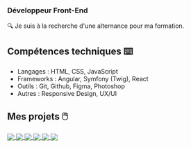 ### Développeur Front-End

:mag: Je suis à la recherche d'une alternance pour ma formation.

## Compétences techniques :keyboard:

- Langages : HTML, CSS, JavaScript
- Frameworks : Angular, Symfony (Twig), React
- Outils : Git, Github, Figma, Photoshop
- Autres : Responsive Design, UX/UI

## Mes projets :computer_mouse:

<a href="https://github.com/GregoireBa/unicornFactory">
  <img align="center" src="https://github-readme-stats.vercel.app/api/pin/?username=GregoireBa&repo=unicornFactory&theme=dark" />
</a>
<a href="https://github.com/GregoireBa/Projet1-OC">
  <img align="center" src="https://github-readme-stats.vercel.app/api/pin/?username=GregoireBa&repo=Projet1-OC&theme=dark" />
</a>
<a href="https://github.com/GregoireBa/Pokenoki">
  <img align="center" src="https://github-readme-stats.vercel.app/api/pin/?username=GregoireBa&repo=Pokenoki&theme=dark" />
</a>
<a href="https://github.com/GregoireBa/Univers-web">
  <img align="center" src="https://github-readme-stats.vercel.app/api/pin/?username=GregoireBa&repo=Univers-web&theme=dark" />
</a>
<a href="https://github.com/GregoireBa/JohnDoe">
  <img align="center" src="https://github-readme-stats.vercel.app/api/pin/?username=GregoireBa&repo=JohnDoe&theme=dark" />
</a>
<a href="https://github.com/GregoireBa/ProjetSymfony">
  <img align="center" src="https://github-readme-stats.vercel.app/api/pin/?username=GregoireBa&repo=ProjetSymfony&theme=dark" />
</a>


